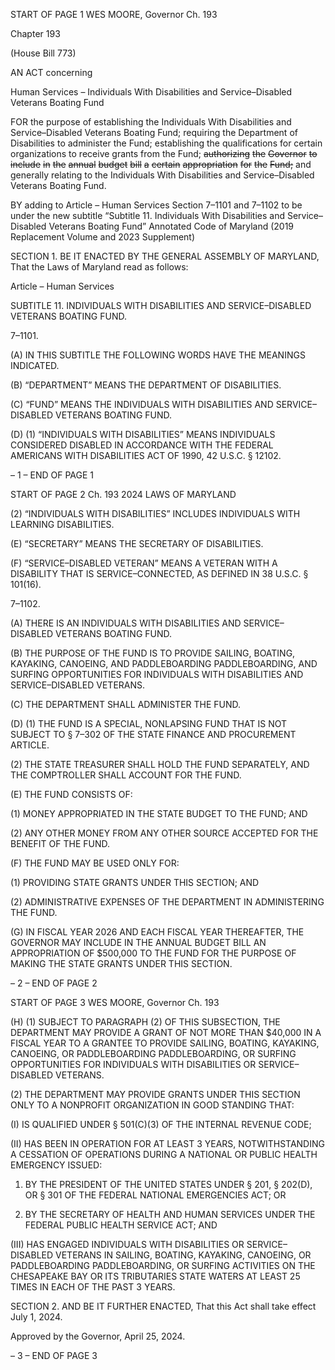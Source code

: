 START OF PAGE 1
WES MOORE, Governor Ch. 193

Chapter 193

(House Bill 773)

AN ACT concerning

Human Services – Individuals With Disabilities and Service–Disabled Veterans
Boating Fund

FOR the purpose of establishing the Individuals With Disabilities and Service–Disabled
Veterans Boating Fund; requiring the Department of Disabilities to administer the
Fund; establishing the qualifications for certain organizations to receive grants from
the Fund; ~~authorizing~~ ~~the~~ ~~Governor~~ ~~to~~ ~~include~~ ~~in~~ ~~the~~ ~~annual~~ ~~budget~~ ~~bill~~ ~~a~~ ~~certain~~
~~appropriation~~ ~~for~~ ~~the~~ ~~Fund;~~ and generally relating to the Individuals With
Disabilities and Service–Disabled Veterans Boating Fund.

BY adding to
Article – Human Services
Section 7–1101 and 7–1102 to be under the new subtitle “Subtitle 11. Individuals
With Disabilities and Service–Disabled Veterans Boating Fund”
Annotated Code of Maryland
(2019 Replacement Volume and 2023 Supplement)

SECTION 1. BE IT ENACTED BY THE GENERAL ASSEMBLY OF MARYLAND,
That the Laws of Maryland read as follows:

Article – Human Services

SUBTITLE 11. INDIVIDUALS WITH DISABILITIES AND SERVICE–DISABLED
VETERANS BOATING FUND.

7–1101.

(A) IN THIS SUBTITLE THE FOLLOWING WORDS HAVE THE MEANINGS
INDICATED.

(B) “DEPARTMENT” MEANS THE DEPARTMENT OF DISABILITIES.

(C) “FUND” MEANS THE INDIVIDUALS WITH DISABILITIES AND
SERVICE–DISABLED VETERANS BOATING FUND.

(D) (1) “INDIVIDUALS WITH DISABILITIES” MEANS INDIVIDUALS
CONSIDERED DISABLED IN ACCORDANCE WITH THE FEDERAL AMERICANS WITH
DISABILITIES ACT OF 1990, 42 U.S.C. § 12102.

– 1 –
END OF PAGE 1

START OF PAGE 2
Ch. 193 2024 LAWS OF MARYLAND

(2) “INDIVIDUALS WITH DISABILITIES” INCLUDES INDIVIDUALS WITH
LEARNING DISABILITIES.

(E) “SECRETARY” MEANS THE SECRETARY OF DISABILITIES.

(F) “SERVICE–DISABLED VETERAN” MEANS A VETERAN WITH A DISABILITY
THAT IS SERVICE–CONNECTED, AS DEFINED IN 38 U.S.C. § 101(16).

7–1102.

(A) THERE IS AN INDIVIDUALS WITH DISABILITIES AND
SERVICE–DISABLED VETERANS BOATING FUND.

(B) THE PURPOSE OF THE FUND IS TO PROVIDE SAILING, BOATING,
KAYAKING, CANOEING, AND PADDLEBOARDING PADDLEBOARDING, AND SURFING
OPPORTUNITIES FOR INDIVIDUALS WITH DISABILITIES AND SERVICE–DISABLED
VETERANS.

(C) THE DEPARTMENT SHALL ADMINISTER THE FUND.

(D) (1) THE FUND IS A SPECIAL, NONLAPSING FUND THAT IS NOT
SUBJECT TO § 7–302 OF THE STATE FINANCE AND PROCUREMENT ARTICLE.

(2) THE STATE TREASURER SHALL HOLD THE FUND SEPARATELY,
AND THE COMPTROLLER SHALL ACCOUNT FOR THE FUND.

(E) THE FUND CONSISTS OF:

(1) MONEY APPROPRIATED IN THE STATE BUDGET TO THE FUND; AND

(2) ANY OTHER MONEY FROM ANY OTHER SOURCE ACCEPTED FOR
THE BENEFIT OF THE FUND.

(F) THE FUND MAY BE USED ONLY FOR:

(1) PROVIDING STATE GRANTS UNDER THIS SECTION; AND

(2) ADMINISTRATIVE EXPENSES OF THE DEPARTMENT IN
ADMINISTERING THE FUND.

(G) IN FISCAL YEAR 2026 AND EACH FISCAL YEAR THEREAFTER, THE
GOVERNOR MAY INCLUDE IN THE ANNUAL BUDGET BILL AN APPROPRIATION OF
$500,000 TO THE FUND FOR THE PURPOSE OF MAKING THE STATE GRANTS UNDER
THIS SECTION.

– 2 –
END OF PAGE 2

START OF PAGE 3
WES MOORE, Governor Ch. 193

(H) (1) SUBJECT TO PARAGRAPH (2) OF THIS SUBSECTION, THE
DEPARTMENT MAY PROVIDE A GRANT OF NOT MORE THAN $40,000 IN A FISCAL YEAR
TO A GRANTEE TO PROVIDE SAILING, BOATING, KAYAKING, CANOEING, OR
PADDLEBOARDING PADDLEBOARDING, OR SURFING OPPORTUNITIES FOR
INDIVIDUALS WITH DISABILITIES OR SERVICE–DISABLED VETERANS.

(2) THE DEPARTMENT MAY PROVIDE GRANTS UNDER THIS SECTION
ONLY TO A NONPROFIT ORGANIZATION IN GOOD STANDING THAT:

(I) IS QUALIFIED UNDER § 501(C)(3) OF THE INTERNAL
REVENUE CODE;

(II) HAS BEEN IN OPERATION FOR AT LEAST 3 YEARS,
NOTWITHSTANDING A CESSATION OF OPERATIONS DURING A NATIONAL OR PUBLIC
HEALTH EMERGENCY ISSUED:

1. BY THE PRESIDENT OF THE UNITED STATES UNDER §
201, § 202(D), OR § 301 OF THE FEDERAL NATIONAL EMERGENCIES ACT; OR

2. BY THE SECRETARY OF HEALTH AND HUMAN
SERVICES UNDER THE FEDERAL PUBLIC HEALTH SERVICE ACT; AND

(III) HAS ENGAGED INDIVIDUALS WITH DISABILITIES OR
SERVICE–DISABLED VETERANS IN SAILING, BOATING, KAYAKING, CANOEING, OR
PADDLEBOARDING PADDLEBOARDING, OR SURFING ACTIVITIES ON THE
CHESAPEAKE BAY OR ITS TRIBUTARIES STATE WATERS AT LEAST 25 TIMES IN EACH
OF THE PAST 3 YEARS.

SECTION 2. AND BE IT FURTHER ENACTED, That this Act shall take effect July
1, 2024.

Approved by the Governor, April 25, 2024.

– 3 –
END OF PAGE 3